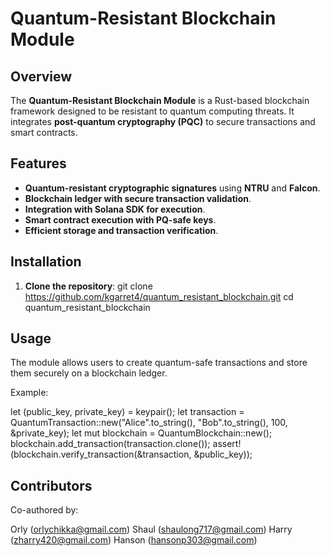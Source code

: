 # Quantum-Resistant Blockchain Module

## Overview
The **Quantum-Resistant Blockchain Module** is a Rust-based blockchain framework designed to be resistant to quantum computing threats. It integrates **post-quantum cryptography (PQC)** to secure transactions and smart contracts.

## Features
-  **Quantum-resistant cryptographic signatures** using **NTRU** and **Falcon**.
-  **Blockchain ledger with secure transaction validation**.
-  **Integration with Solana SDK for execution**.
-  **Smart contract execution with PQ-safe keys**.
-  **Efficient storage and transaction verification**.

## Installation
1. **Clone the repository**:
   git clone https://github.com/kgarret4/quantum_resistant_blockchain.git
   cd quantum_resistant_blockchain

## Usage
The module allows users to create quantum-safe transactions and store them securely on a blockchain ledger.

Example:

let (public_key, private_key) = keypair();
let transaction = QuantumTransaction::new("Alice".to_string(), "Bob".to_string(), 100, &private_key);
let mut blockchain = QuantumBlockchain::new();
blockchain.add_transaction(transaction.clone());
assert!(blockchain.verify_transaction(&transaction, &public_key));

## Contributors
Co-authored by:

 Orly (orlychikka@gmail.com)
 Shaul (shaulong717@gmail.com)
 Harry (zharry420@gmail.com)
 Hanson (hansonp303@gmail.com)
